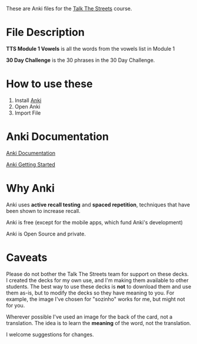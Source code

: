 These are Anki files for the [Talk The Streets](https://www.talkthestreets.com) course.

# File Description

**TTS Module 1 Vowels** is all the words from the vowels list in Module 1

**30 Day Challenge** is the 30 phrases in the 30 Day Challenge.

# How to use these

1. Install [Anki](https://apps.ankiweb.net/#top)
2. Open Anki
3. Import File

# Anki Documentation

[Anki Documentation](https://docs.ankiweb.net)

[Anki Getting Started](https://docs.ankiweb.net/getting-started.html)

# Why Anki

Anki uses **active recall testing** and **spaced repetition**, techniques that have been shown to increase recall.

Anki is free (except for the mobile apps, which fund Anki's development)

Anki is Open Source and private.

# Caveats

Please do not bother the Talk The Streets team for support on these decks. I created the decks for my own use, and I'm making them available to other students. The best way to use these decks is **not** to  download them and use them as-is, but to modify the decks so they have meaning to you. For example, the image I've chosen for "sozinho" works for me, but might not for you.

Wherever possible I've used an image for the back of the card, not a translation. The idea is to learn the **meaning** of the word, not the translation.

I welcome suggestions for changes. 